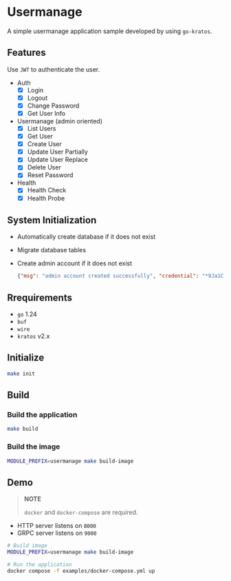 # Usermanage

A simple usermanage application sample developed by using `go-kratos`.

## Features

Use `JWT` to authenticate the user.

- Auth
    - [x] Login
    - [x] Logout
    - [x] Change Password
    - [x] Get User Info
- Usermanage (admin oriented)
    - [x] List Users
    - [x] Get User
    - [x] Create User
    - [x] Update User Partially
    - [x] Update User Replace
    - [x] Delete User
    - [x] Reset Password
- Health
    - [x] Health Check
    - [x] Health Probe

## System Initialization

- Automatically create database if it does not exist
- Migrate database tables
- Create admin account if it does not exist

    ```json
    {"msg": "admin account created successfully", "credential": "*9Ja1CwDQNxiU5NZ"}
    ```

## Rrequirements

- `go` 1.24
- `buf`
- `wire`
- `kratos` v2.x

## Initialize

```bash
make init
```

## Build

### Build the application

```bash
make build
```

### Build the image

```bash
MODULE_PREFIX=usermanage make build-image
```

## Demo

> **NOTE**
>
> `docker` and `docker-compose` are required.

- HTTP server listens on `8000`
- GRPC server listens on `9000`

```bash
# Build image
MODULE_PREFIX=usermanage make build-image

# Run the application
docker compose -f examples/docker-compose.yml up
```
